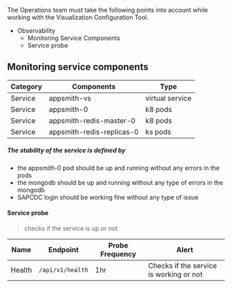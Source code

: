 The Operations team must take the following points into account while working with the Visualization Configuration Tool.
- Observability
	- Monitoring Service Components
	- Service probe


## Monitoring service components

| Category | Components                | Type            |
| -------- | ------------------------- | --------------- |
| Service  | appsmith-vs               | virtual service |
| Service  | appsmith-0                | k8 pods         |
| Service  | appsmith-redis-master-0   | k8 pods         |
| Service  | appsmith-redis-replicas-0 | ks pods         |

##### The stability of the service is defined by 
- the appsmith-0 pod should be up and running without any errors in the pods
- the mongodb should be up and running without any type of errors in the mongodb
- SAPCDC login should be working fine without any type of issue

#### Service probe
> checks if the service is up or not


| Name   | Endpoint         | Probe Frequency | Alert                                   |
| ------ | ---------------- | --------------- | --------------------------------------- |
| Health | `/api/v1/health` | 1hr             | Checks if the service is working or not |

